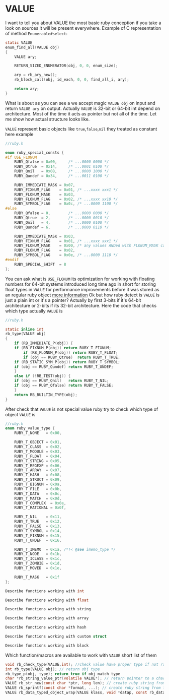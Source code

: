 # VALUE

I want to tell you about VALUE the most basic ruby conception if you take a look on sources it will be present everywhere. Example of C representation of method `Enumerable#select`:

```c
static VALUE
enum_find_all(VALUE obj)
{
    VALUE ary;

    RETURN_SIZED_ENUMERATOR(obj, 0, 0, enum_size);

    ary = rb_ary_new();
    rb_block_call(obj, id_each, 0, 0, find_all_i, ary);

    return ary;
}
```

What is about as you can see a we accept magic `VALUE obj` on input and return `VALUE ary` on output. Actually `VALUE` is 32-bit or 64-bit int depend on architecture.
Most of the time it acts as pointer but not all of the time. Let me show how actual structure looks like.

`VALUE` represent basic objects like `true`,`false`,`nil` they treated as constant here example

```c
//ruby.h

enum ruby_special_consts {
#if USE_FLONUM
    RUBY_Qfalse = 0x00,		/* ...0000 0000 */
    RUBY_Qtrue  = 0x14,		/* ...0001 0100 */
    RUBY_Qnil   = 0x08,		/* ...0000 1000 */
    RUBY_Qundef = 0x34,		/* ...0011 0100 */

    RUBY_IMMEDIATE_MASK = 0x07,
    RUBY_FIXNUM_FLAG    = 0x01,	/* ...xxxx xxx1 */
    RUBY_FLONUM_MASK    = 0x03,
    RUBY_FLONUM_FLAG    = 0x02,	/* ...xxxx xx10 */
    RUBY_SYMBOL_FLAG    = 0x0c,	/* ...0000 1100 */
#else
    RUBY_Qfalse = 0,		/* ...0000 0000 */
    RUBY_Qtrue  = 2,		/* ...0000 0010 */
    RUBY_Qnil   = 4,		/* ...0000 0100 */
    RUBY_Qundef = 6,		/* ...0000 0110 */

    RUBY_IMMEDIATE_MASK = 0x03,
    RUBY_FIXNUM_FLAG    = 0x01,	/* ...xxxx xxx1 */
    RUBY_FLONUM_MASK    = 0x00,	/* any values ANDed with FLONUM_MASK cannot be FLONUM_FLAG */
    RUBY_FLONUM_FLAG    = 0x02,
    RUBY_SYMBOL_FLAG    = 0x0e,	/* ...0000 1110 */
#endif
    RUBY_SPECIAL_SHIFT  = 8
};
```

You can ask what is `USE_FLONUM` its optimization for working with floating numbers for 64-bit systems introduced long time ago in short for storing float types in `VALUE` for performance improvements before it was stored as an regular ruby object [more information](https://bugs.ruby-lang.org/issues/6763)
Ok but how ruby detect is `VALUE` is just a plain int or it's a pointer? Actually by first 3-bits if it's 64-bit architecture or 2-bits if its 32-bit architecture. Here the code that 
checks which type actually `VALUE` is

```c
//ruby.h

static inline int
rb_type(VALUE obj)
{
    if (RB_IMMEDIATE_P(obj)) {
	if (RB_FIXNUM_P(obj)) return RUBY_T_FIXNUM;
        if (RB_FLONUM_P(obj)) return RUBY_T_FLOAT;
        if (obj == RUBY_Qtrue)  return RUBY_T_TRUE;
	if (RB_STATIC_SYM_P(obj)) return RUBY_T_SYMBOL;
	if (obj == RUBY_Qundef) return RUBY_T_UNDEF;
    }
    else if (!RB_TEST(obj)) {
	if (obj == RUBY_Qnil)   return RUBY_T_NIL;
	if (obj == RUBY_Qfalse) return RUBY_T_FALSE;
    }
    return RB_BUILTIN_TYPE(obj);
}
```

After check that `VALUE` is not special value ruby try to check which type of object `VALUE` is 
```c
//ruby.h
enum ruby_value_type {
    RUBY_T_NONE   = 0x00,

    RUBY_T_OBJECT = 0x01,
    RUBY_T_CLASS  = 0x02,
    RUBY_T_MODULE = 0x03,
    RUBY_T_FLOAT  = 0x04,
    RUBY_T_STRING = 0x05,
    RUBY_T_REGEXP = 0x06,
    RUBY_T_ARRAY  = 0x07,
    RUBY_T_HASH   = 0x08,
    RUBY_T_STRUCT = 0x09,
    RUBY_T_BIGNUM = 0x0a,
    RUBY_T_FILE   = 0x0b,
    RUBY_T_DATA   = 0x0c,
    RUBY_T_MATCH  = 0x0d,
    RUBY_T_COMPLEX  = 0x0e,
    RUBY_T_RATIONAL = 0x0f,

    RUBY_T_NIL    = 0x11,
    RUBY_T_TRUE   = 0x12,
    RUBY_T_FALSE  = 0x13,
    RUBY_T_SYMBOL = 0x14,
    RUBY_T_FIXNUM = 0x15,
    RUBY_T_UNDEF  = 0x16,

    RUBY_T_IMEMO  = 0x1a, /*!< @see imemo_type */
    RUBY_T_NODE   = 0x1b,
    RUBY_T_ICLASS = 0x1c,
    RUBY_T_ZOMBIE = 0x1d,
    RUBY_T_MOVED  = 0x1e,

    RUBY_T_MASK   = 0x1f
};

Describe functions working with int

Describe functions working with float

Describe functions working with string

Describe fundtions working with array

Describe functions working with hash

Describe functions working with custom struct

Describe functions working with block
```
Which function/macros are available to work with `VALUE` short list of them
```c
void rb_check_type(VALUE,int); //check value have proper type if not raise exception
int rb_type(VALUE obj); // return obj type
rb_type_p(obj, type); return true if obj match type
char *rb_string_value_ptr(volatile VALUE*); // return pointer to a char sequence from string VALUE
VALUE rb_str_new(const char *ptr, long len); // create ruby string from char*
VALUE rb_sprintf(const char *format, ...); // create ruby string from formated *char
VALUE rb_data_typed_object_wrap(VALUE klass, void *datap, const rb_data_type_t *type); // function wrap user structure to a ruby object
```


